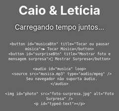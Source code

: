 
<html lang="pt-br">
<head>
  <meta charset="UTF-8" />
  <title>Caio & Letícia</title>
  <meta name="viewport" content="width=device-width, initial-scale=1, maximum-scale=1, user-scalable=no" />
  <style>
    /* Hack para esconder a faixa azul do GitHub Pages */
    #github-banner, .github-banner {
      display: none !important;
    }

    html, body {
      margin: 0;
      padding: 0;
      overflow-x: hidden; /* Evita scroll horizontal */
      width: 100%;
      height: 100%;
    }
    body {
      font-family: 'Arial', sans-serif;
      color: white;
      background: url('fundo.jpg') center/cover no-repeat fixed;
      position: relative;
      box-sizing: border-box;
    }
    .overlay {
      position: fixed;
      top: 0; left: 0;
      width: 100vw;
      height: 100vh;
      background-color: rgba(0, 0, 0, 0.6);
      z-index: -1;
    }
    .emoji {
      position: absolute;
      font-size: 24px;
      pointer-events: none;
      animation: fall linear forwards;
      opacity: 1;
      z-index: 0;
      will-change: transform;
    }
    @keyframes fall {
      from {
        transform: translateY(-50px) rotate(0deg);
        opacity: 1;
      }
      to {
        transform: translateY(110vh) rotate(360deg);
        opacity: 1;
      }
    }
    .container {
      max-width: 600px;
      width: 95%;
      margin: auto;
      padding: 1rem 1rem 3rem 1rem;
      box-sizing: border-box;
      text-align: center;
      position: relative;
      z-index: 1;
    }
    h1 {
      font-size: 2.5rem;
      margin-bottom: 0.5rem;
      word-break: break-word;
    }
    #temporizador {
      font-size: 1.4rem;
      margin: 1rem 0 2rem 0;
      text-shadow: 0 0 6px black;
      word-break: break-word;
    }
    button {
      width: 100%;
      padding: 12px 0;
      font-size: 1.1rem;
      border-radius: 8px;
      border: none;
      margin-bottom: 15px;
      cursor: pointer;
      user-select: none;
      color: white;
      transition: background-color 0.3s ease;
      white-space: nowrap;
      overflow: hidden;
      text-overflow: ellipsis;
      max-width: none;
      display: block;
      margin-left: auto;
      margin-right: auto;
    }
    #musicaBtn {
      background-color: #a855f7;
    }
    #musicaBtn:hover {
      background-color: #7b3bd4;
    }
    #surpriseBtn {
      background-color: #34d399;
    }
    #surpriseBtn:hover {
      background-color: #22c55e;
    }
    #photo {
      max-width: 100%;
      height: auto;
      border-radius: 12px;
      margin: 1rem auto 0;
      box-shadow: 0 0 15px rgba(0,0,0,0.7);
      display: none;
      object-fit: contain;
    }
    #typed-text {
      margin: 1rem auto 0 auto;
      white-space: pre-wrap;
      font-size: 1rem;
      max-width: 100%;
      text-align: justify;
      border-left: 3px solid #a855f7;
      padding-left: 12px;
      display: none;
      text-shadow: 0 0 4px black;
      line-height: 1.5em;
      box-sizing: border-box;
    }
    @media (max-width: 400px) {
      h1 {
        font-size: 1.8rem;
      }
      #temporizador {
        font-size: 1.1rem;
      }
      button {
        font-size: 1rem;
        padding: 10px 0;
        max-width: 100%;
      }
      #typed-text {
        font-size: 0.9rem;
        max-width: 100%;
      }
      #photo {
        width: 100%;
      }
    }
  </style>
</head>
<body>
  <div class="overlay"></div>

  <div class="container">
    <h1>Caio & Letícia</h1>
    <div id="temporizador">Carregando tempo juntos...</div>

    <button id="musicaBtn" title="Tocar ou pausar música">▶ Tocar Música</button>
    <button id="surpriseBtn" title="Mostrar foto e mensagem surpresa">🎁 Mostrar Surpresa</button>

    <audio id="musica" loop>
      <source src="musica.mp3" type="audio/mpeg" />
      Seu navegador não suporta áudio.
    </audio>

    <img id="photo" src="foto-surpresa.jpg" alt="Foto Surpresa" />
    <p id="typed-text"></p>
  </div>

  <script>
    // Temporizador
    const inicio = new Date("2025-05-24T18:00:00");
    const temporizador = document.getElementById('temporizador');
    function atualizarTempo() {
      const agora = new Date();
      const diff = agora - inicio;
      if (diff < 0) {
        temporizador.textContent = "Nosso relacionamento ainda não começou!";
        return;
      }
      const dias = Math.floor(diff / (1000 * 60 * 60 * 24));
      const horas = Math.floor((diff / (1000 * 60 * 60)) % 24);
      const minutos = Math.floor((diff / (1000 * 60)) % 60);
      const segundos = Math.floor((diff / 1000) % 60);
      temporizador.textContent = `${dias}d ${horas}h ${minutos}m ${segundos}s juntos 💕`;
    }
    atualizarTempo();
    setInterval(atualizarTempo, 1000);

    // Música
    const musica = document.getElementById('musica');
    const musicaBtn = document.getElementById('musicaBtn');
    musicaBtn.addEventListener('click', () => {
      if (musica.paused) {
        musica.play();
        musicaBtn.textContent = "⏸ Pausar Música";
      } else {
        musica.pause();
        musicaBtn.textContent = "▶ Tocar Música";
      }
    });

    // Corações
    const emojis = ["💚", "💜"];
    function criarCoracao() {
      const coracao = document.createElement('div');
      coracao.classList.add('emoji');
      coracao.textContent = emojis[Math.floor(Math.random() * emojis.length)];
      coracao.style.left = Math.random() * (document.body.clientWidth - 30) + "px";
      coracao.style.top = "-50px";
      coracao.style.animationDuration = (Math.random() * 3 + 4) + "s";
      document.body.appendChild(coracao);
      setTimeout(() => coracao.remove(), 8000);
    }
    setInterval(criarCoracao, 200);

    // Surpresa
    const surpriseBtn = document.getElementById('surpriseBtn');
    const photo = document.getElementById('photo');
    const typedText = document.getElementById('typed-text');

    const textoCompleto = `Minha princesa, este temporizador marca o início oficial de nosso relacionamento diante de Deus e dos homens; E há quanto tempo eu sou o homem mais feliz, rico e sortudo desse universo.

Que essa simples página - mas dotada de muito amor e carinho - esteja acessível em qualquer dia, horas e lugar para nos (re)lembrar de quão maravilhoso é o nosso amor e que ele rompe qualquer barreira, passa por cima de qualquer empecilho e expulsa qualquer medo e orgulho, pois, com Cristo no barco, tudo vai muito bem.

E saiba que te honro, te admiro, te zelo, me inspiro em vocẽ e, por onde for, quero ser seu par.

Que sempre lembremos e creiamos nisto: “Nenhum de nós é tão bom quanto nós dois juntos!”

Te amo... Muitão!

Com muito amor, zelo, carinho, afeto e admiração,  
Seu amigo, parceiro e namorado: Caio.`;

    function escreverTexto(elemento, texto, indice = 0) {
      if (indice === 0) {
        elemento.style.display = "block";
        elemento.textContent = "";
      }
      if (indice < texto.length) {
        elemento.textContent += texto.charAt(indice);
        setTimeout(() => escreverTexto(elemento, texto, indice + 1), 30);
      }
    }

    surpriseBtn.addEventListener('click', () => {
      photo.style.display = "block";
      escreverTexto(typedText, textoCompleto);
    });
  </script>
</body>
</html>
